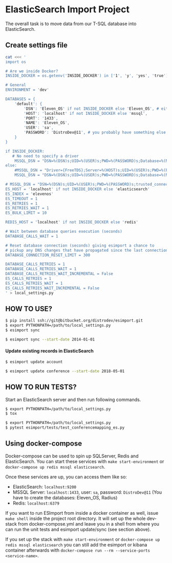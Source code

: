 # ElasticSearch Import Project

The overall task is to move data from our T-SQL database into ElasticSearch.

## Create settings file

```bash
cat <<< '
import os

# Are we inside Docker?
INSIDE_DOCKER = os.getenv('INSIDE_DOCKER') in ['1', 'y', 'yes', 'true']

# General
ENVIRONMENT = 'dev'

DATABASES = {
    'default': {
        'DSN': 'Eleven_OS' if not INSIDE_DOCKER else 'Eleven_OS', # either DSN or HOST
        'HOST': 'localhost' if not INSIDE_DOCKER else 'mssql',
        'PORT': '1433',
        'NAME': 'Eleven_OS',
        'USER': 'sa',
        'PASSWORD': 'DistroDev@11', # you probably have something else as a password
    }
}

if INSIDE_DOCKER:
   # No need to specify a driver
    MSSQL_DSN = "DSN=%(DSN)s;UID=%(USER)s;PWD=%(PASSWORD)s;Database=%(NAME)s;trusted_connection=no"
else:
    #MSSQL_DSN = "Driver={FreeTDS};Server=%(HOST)s;UID=%(USER)s;PWD=%(PASSWORD)s;Database=%(NAME)s"
    MSSQL_DSN = "DSN=%(DSN)s;UID=%(USER)s;PWD=%(PASSWORD)s;Database=%(NAME)s;trusted_connection=no"

# MSSQL_DSN = "DSN=%(DSN)s;UID=%(USER)s;PWD=%(PASSWORD)s;trusted_connection=no"
ES_HOST = 'localhost' if not INSIDE_DOCKER else 'elasticsearch'
ES_INDEX = 'elevenos'
ES_TIMEOUT = 1
ES_RETRIES = 1
ES_RETRIES_WAIT = 1
ES_BULK_LIMIT = 10

REDIS_HOST = 'localhost' if not INSIDE_DOCKER else 'redis'

# Wait between database queries execution (seconds)
DATABASE_CALLS_WAIT = 1

# Reset database connection (seconds) giving esimport a chance to
# pickup any DNS changes that have propagated since the last connection
DATABASE_CONNECTION_RESET_LIMIT = 300

DATABASE_CALLS_RETRIES = 1
DATABASE_CALLS_RETRIES_WAIT = 1
DATABASE_CALLS_RETRIES_WAIT_INCREMENTAL = False
ES_CALLS_RETRIES = 1
ES_CALLS_RETRIES_WAIT = 1
ES_CALLS_RETRIES_WAIT_INCREMENTAL = False
' > local_settings.py
```

## HOW TO USE?

```bash
$ pip install ssh://git@bitbucket.org/distrodev/esimport.git
$ export PYTHONPATH=/path/to/local_settings.py
$ esimport sync
```

```bash
$ esimport sync --start-date 2014-01-01
```

#### Update existing records in ElasticSearch

```bash
$ esimport update account
```

```bash
$ esimport update conference --start-date 2018-05-01
```

## HOW TO RUN TESTS?

Start an ElasticSearch server and then run following commands.

```bash
$ export PYTHONPATH=/path/to/local_settings.py
$ tox
```

```bash
$ export PYTHONPATH=/path/to/local_settings.py
$ pytest esimport/tests/test_conferencemapping_es.py
```

## Using docker-compose

Docker-compose can be used to spin up SQLServer, Redis and ElasticSearch. 
You can start these services with `make start-environment` or `docker-compose up redis mssql elasticsearch`.

Once these services are up, you can access them like so:
- ElasticSearch: `localhost:9200`
- MSSQL Server: `localhost:1433`, user: `sa`, password: `DistroDev@11` (You have to create the databases: Eleven_OS, Radius)
- Redis: `localhost:6379`

If you want to run ESImport from inside a docker container as well, issue `make shell` inside the project root directory.
It will set up the whole dev-stack from docker-compose.yml and leave you in a shell from where you can run the unit tests
and esimport update/sync (see section above).

If you set up the stack with `make start-environment` or `docker-compose up redis mssql elasticsearch` you can still add the 
esimport or kibana container afterwards with `docker-compose run --rm --service-ports <service-name>`.
